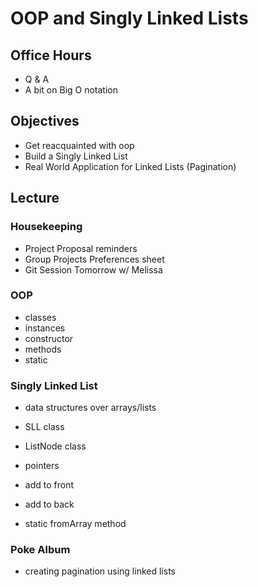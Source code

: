 # OOP and Singly Linked Lists

## Office Hours

- Q & A
- A bit on Big O notation

## Objectives

- Get reacquainted with oop
- Build a Singly Linked List
- Real World Application for Linked Lists (Pagination)

## Lecture

### Housekeeping

- Project Proposal reminders
- Group Projects Preferences sheet
- Git Session Tomorrow w/ Melissa

### OOP

- classes
- instances
- constructor
- methods
- static

### Singly Linked List

- data structures over arrays/lists

- SLL class
- ListNode class
- pointers
- add to front
- add to back
- static fromArray method

### Poke Album

- creating pagination using linked lists

